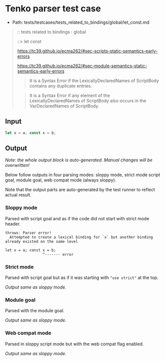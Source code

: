 # Tenko parser test case

- Path: tests/testcases/tests_related_to_bindings/global/let_const.md

> :: tests related to bindings : global
>
> ::> let const
> 
> https://tc39.github.io/ecma262/#sec-scripts-static-semantics-early-errors
> 
> https://tc39.github.io/ecma262/#sec-module-semantics-static-semantics-early-errors
> 
> > It is a Syntax Error if the LexicallyDeclaredNames of ScriptBody contains any duplicate entries.
> 
> > It is a Syntax Error if any element of the LexicallyDeclaredNames of ScriptBody also occurs in the VarDeclaredNames of ScriptBody.

## Input

`````js
let x = a; const x = b;
`````

## Output

_Note: the whole output block is auto-generated. Manual changes will be overwritten!_

Below follow outputs in four parsing modes: sloppy mode, strict mode script goal, module goal, web compat mode (always sloppy).

Note that the output parts are auto-generated by the test runner to reflect actual result.

### Sloppy mode

Parsed with script goal and as if the code did not start with strict mode header.

`````
throws: Parser error!
  Attempted to create a lexical binding for `x` but another binding already existed on the same level

let x = a; const x = b;
                 ^------- error
`````

### Strict mode

Parsed with script goal but as if it was starting with `"use strict"` at the top.

_Output same as sloppy mode._

### Module goal

Parsed with the module goal.

_Output same as sloppy mode._

### Web compat mode

Parsed in sloppy script mode but with the web compat flag enabled.

_Output same as sloppy mode._
